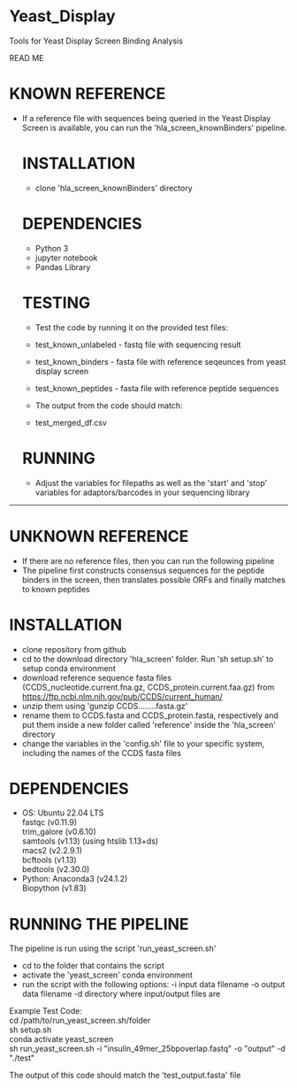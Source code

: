 # Yeast_Display
Tools for Yeast Display Screen Binding Analysis

READ ME

# KNOWN REFERENCE
- If a reference file with sequences being queried in the Yeast Display Screen is available, you can run the 'hla_screen_knownBinders' pipeline.

  # INSTALLATION
  - clone 'hla_screen_knownBinders' directory
  
  # DEPENDENCIES
  - Python 3
  - jupyter notebook
  - Pandas Library
 
  # TESTING
  - Test the code by running it on the provided test files:
  - test_known_unlabeled - fastq file with sequencing result
  - test_known_binders - fasta file with reference seqeunces from yeast display screen
  - test_known_peptides - fasta file with reference peptide sequences
  
  - The output from the code should match:
  - test_merged_df.csv
 
  # RUNNING
  - Adjust the variables for filepaths as well as the 'start' and 'stop' variables for adaptors/barcodes in your sequencing library

_________________________________________________________________________________________________________________________________________________________________

# UNKNOWN REFERENCE
- If there are no reference files, then you can run the following pipeline
- The pipeline first constructs consensus sequences for the peptide binders in the screen, then translates possible ORFs and finally matches to known peptides

# INSTALLATION
- clone repository from github
- cd to the download directory 'hla_screen' folder. Run 'sh setup.sh' to setup conda environment
- download reference sequence fasta files (CCDS_nucleotide.current.fna.gz, CCDS_protein.current.faa.gz) from https://ftp.ncbi.nlm.nih.gov/pub/CCDS/current_human/
- 	unzip them using 'gunzip CCDS........fasta.gz'
- 	rename them to CCDS.fasta and CCDS_protein.fasta, respectively and put them inside a new folder called 'reference' inside the 'hla_screen' directory
- change the variables in the 'config.sh' file to your specific system, including the names of the CCDS fasta files

# DEPENDENCIES
- OS: Ubuntu 22.04 LTS  
	fastqc (v0.11.9)  
	trim_galore (v0.6.10)  
	samtools (v1.13) (using htslib 1.13+ds)  
	macs2 (v2.2.9.1)  
	bcftools (v1.13)  
	bedtools (v2.30.0)  
- Python: Anaconda3 (v24.1.2)  
	Biopython (v1.83)  

# RUNNING THE PIPELINE
The pipeline is run using the script 'run_yeast_screen.sh'
- cd to the folder that contains the script
- activate the 'yeast_screen' conda environment
- run the script with the following options:
	-i	input data filename
	-o	output data filename
	-d	directory where input/output files are

Example Test Code:  
cd /path/to/run_yeast_screen.sh/folder  
sh setup.sh  
conda activate yeast_screen  
sh run_yeast_screen.sh -i "insulin_49mer_25bpoverlap.fastq" -o "output" -d "./test"  
  
The output of this code should match the 'test_output.fasta' file

